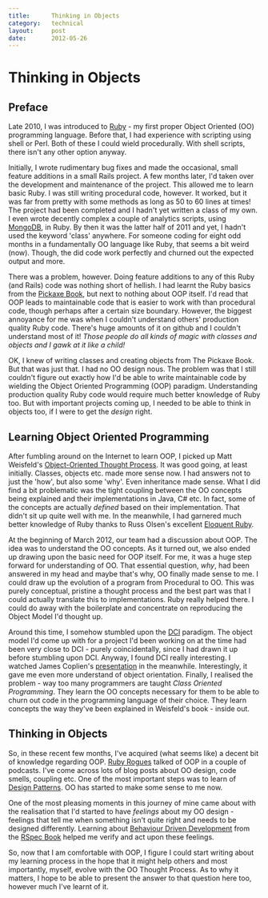 ```yaml
---
title:      Thinking in Objects
category:   technical
layout:     post
date:       2012-05-26
---
```


Thinking in Objects
===================

Preface
-------

Late 2010, I was introduced to [Ruby](http://www.ruby-lang.org) - my first
proper Object Oriented (OO) programming language. Before that, I had
experience with scripting using shell or Perl. Both of these I could wield
procedurally. With shell scripts, there isn't any other option anyway.

Initially, I wrote rudimentary bug fixes and made the occasional, small feature
additions in a small Rails project. A few months later, I'd taken over the
development and maintenance of the project. This allowed me to learn basic
Ruby. I was still writing procedural code, however. It worked, but it was far
from pretty with some methods as long as 50 to 60 lines at times! The project
had been completed and I hadn't yet written a class of my own. I even wrote
decently complex a couple of analytics scripts, using
[MongoDB](http://www.mongodb.org), in Ruby. By then it was the latter half of
2011 and yet, I hadn't used the keyword 'class' anywhere. For someone coding
for eight odd months in a fundamentally OO language like Ruby, that seems a bit
  weird (now). Though, the did code work perfectly and churned out the expected
  output and more.

There was a problem, however. Doing feature additions to any of this Ruby
(and Rails) code was nothing short of hellish. I had learnt the Ruby basics
from the [Pickaxe Book](http://pragprog.com/book/ruby/programming-ruby), but
next to nothing about OOP itself. I'd read that OOP leads to maintainable code
that is easier to work with than procedural code, though perhaps after a
certain size boundary.  However, the biggest annoyance for me was when I
couldn't understand others' production quality Ruby code. There's huge amounts
of it on github and I couldn't understand most of it! _Those people do all
kinds of magic with classes and objects and I gawk at it like a child!_

OK, I knew of writing classes and creating objects from The Pickaxe Book.  But
that was just that. I had no OO design nous. The problem was that I still
couldn't figure out exactly how I'd be able to write maintainable code by
wielding the Object Oriented Programming (OOP) paradigm. Understanding
production quality Ruby code would require much better knowledge of Ruby too.
But with important projects coming up, I needed to be able to think in objects
too, if I were to get the *design* right.

Learning Object Oriented Programming
------------------------------------

After fumbling around on the Internet to learn OOP, I picked up Matt Weisfeld's
[Object-Oriented Thought
Process](http://www.amazon.com/Object-Oriented-Thought-Process-The-Edition/dp/0672330164/ref=sr_1_1?ie=UTF8&qid=1338037401&sr=8-1).
It was good going, at least initially. Classes, objects etc. made more sense
now. I had answers not to just the 'how', but also some 'why'. Even
inheritance made sense. What I did find a bit problematic was the tight
coupling between the OO concepts being explained and their implementations in
Java, C# etc. In fact, some of the concepts are actually *defined* based on
their implementation. That didn't sit up quite well with me. In the meanwhile,
I had garnered much better knowledge of Ruby thanks to Russ Olsen's excellent
[Eloquent
Ruby](http://www.amazon.com/gp/product/0321584104/ref=as_li_ss_tl?ie=UTF8&tag=eloqruby-20&linkCode=as2&camp=217145&creative=399349&creativeASIN=0321584104).

At the beginning of March 2012, our team had a discussion about OOP. The idea
was to understand the OO concepts. As it turned out, we also ended up drawing
upon the basic need for OOP itself. For me, it was a huge step forward for
understanding of OO. That essential question, *why*, had been answered in my
head and maybe that's why, OO finally made sense to me. I could draw up the
evolution of a program from Procedural to OO. This was purely conceptual,
pristine a thought process and the best part was that I could actually
translate this to implementations. Ruby really helped there. I could do away
with the boilerplate and concentrate on reproducing the Object Model I'd
thought up.

Around this time, I somehow stumbled upon the
[DCI](http://en.wikipedia.org/wiki/Data,_Context,_and_Interaction) paradigm.
The object model I'd come up with for a project I'd been working on at the
time had been very close to DCI - purely coincidentally, since I had drawn it
up before stumbling upon DCI. Anyway, I found DCI really interesting. I watched
James Coplien's [presentation](http://vimeo.com/8235574) in the meanwhile.
Interestingly, it gave me even more understand of object orientation. Finally,
I realised the problem - way too many programmers are taught *Class Oriented
Programming*.  They learn the OO concepts necessary for them to be able to
churn out code in the programming language of their choice. They learn
concepts the way they've been explained in Weisfeld's book - inside out.

Thinking in Objects
-------------------

So, in these recent few months, I've acquired (what seems like) a decent bit of
knowledge regarding OOP. [Ruby Rogues](http://rubyrogues.com) talked of OOP in
a couple of podcasts. I've come across lots of blog posts about OO design, code
smells, coupling etc. One of the most important steps was to learn of [Design
Patterns](http://c2.com/cgi/wiki?DesignPatterns). OO has started to make some
sense to me now.

One of the most pleasing moments in this journey of mine came about with the
realisation that I'd started to have *feelings* about my OO design - feelings
that tell me when something isn't quite right and needs to be designed
differently. Learning about [Behaviour Driven
Development](http://en.wikipedia.org/wiki/Behavior_Driven_Development) from the
[RSpec Book](http://pragprog.com/book/achbd/the-rspec-book) helped me verify
and act upon these feelings.

So, now that I am comfortable with OOP, I figure I could start writing about
my learning process in the hope that it might help others and most
importantly, myself, evolve with the OO Thought Process. As to why it matters,
I hope to be able to present the answer to that question here too, however
much I've learnt of it.

<!---
vim: tw=79:spell:spelllang=en_gb:
-->
